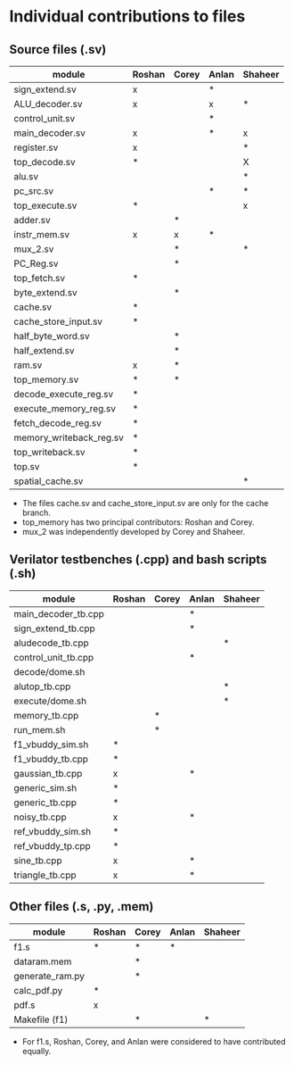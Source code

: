 # Individual contributions to files

## Source files (.sv)

| module | Roshan | Corey | Anlan | Shaheer |
| --- | --- | --- | --- | --- |
| sign_extend.sv | x | | * | |
| ALU_decoder.sv | x | | x | * |
| control_unit.sv |  | | * | |
| main_decoder.sv | x | | * |x|
| register.sv | x | | | * |
| top_decode.sv | * | | | X|
| alu.sv | | | | * |
| pc_src.sv | | | * | * |
| top_execute.sv | * | | | x |
| adder.sv | | * | | |
| instr_mem.sv | x | x | * | |
| mux_2.sv | | * | | *|
| PC_Reg.sv | | * | | |
| top_fetch.sv | * | | | |
| byte_extend.sv | | * | | |
| cache.sv | * | | | |
| cache_store_input.sv | * | | | |
| half_byte_word.sv | | * | | |
| half_extend.sv | | * | | |
| ram.sv | x | * | | |
| top_memory.sv | * | * | | |
| decode_execute_reg.sv | * | | | |
| execute_memory_reg.sv | * | | | |
| fetch_decode_reg.sv | * | | | |
| memory_writeback_reg.sv | * | | | |
| top_writeback.sv | * | | | |
| top.sv | * | | | |
|spatial_cache.sv||||*|

- The files cache.sv and cache_store_input.sv are only for the cache branch.
- top_memory has two principal contributors: Roshan and Corey.
- mux_2 was independently developed by Corey and Shaheer.

## Verilator testbenches (.cpp) and bash scripts (.sh)

| module | Roshan | Corey | Anlan | Shaheer |
| --- | --- | --- | --- | --- |
| main_decoder_tb.cpp | | | * | |
| sign_extend_tb.cpp | | | * | |
| aludecode_tb.cpp | | | | * |
| control_unit_tb.cpp | | | * | |
| decode/dome.sh | | | | |
| alutop_tb.cpp | | | | * |
| execute/dome.sh | | | | * |
| memory_tb.cpp | | * | | |
| run_mem.sh | | * | | |
| f1_vbuddy_sim.sh | * | | | |
| f1_vbuddy_tb.cpp | * | | | |
| gaussian_tb.cpp | x | | * | |
| generic_sim.sh | * | | | |
| generic_tb.cpp | * | | | |
| noisy_tb.cpp | x | | * | |
| ref_vbuddy_sim.sh | * | | | |
| ref_vbuddy_tp.cpp | * | | | |
| sine_tb.cpp | x | | * | |
| triangle_tb.cpp | x | | * | |

## Other files (.s, .py, .mem)

| module | Roshan | Corey | Anlan | Shaheer |
| --- | --- | --- | --- | --- |
| f1.s | * | * | * | |
| dataram.mem | | * | | |
| generate_ram.py | | * | | |
| calc_pdf.py | * | | | |
| pdf.s | x | | | |
| Makefile (f1) | | * | | *|

- For f1.s, Roshan, Corey, and Anlan were considered to have contributed equally.
